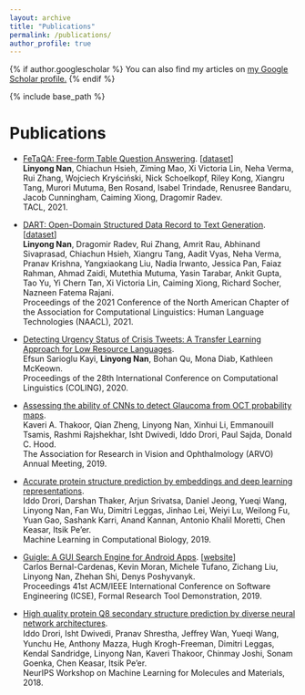 ```yaml
---
layout: archive
title: "Publications"
permalink: /publications/
author_profile: true
---
```


{% if author.googlescholar %}
  You can also find my articles on <u><a href="{{author.googlescholar}}">my Google Scholar profile</a>.</u>
{% endif %}

{% include base_path %}

Publications
===
* [FeTaQA: Free-form Table Question Answering](https://arxiv.org/abs/2104.00369). [[dataset](https://github.com/Yale-LILY/FeTaQA)] \
**Linyong Nan**, Chiachun Hsieh, Ziming Mao, Xi Victoria Lin, Neha Verma, Rui Zhang, Wojciech Kryściński, Nick Schoelkopf, Riley Kong, Xiangru Tang, Murori Mutuma, Ben Rosand, Isabel Trindade, Renusree Bandaru, Jacob Cunningham, Caiming Xiong, Dragomir Radev. \
TACL, 2021.

* [DART: Open-Domain Structured Data Record to Text Generation](https://aclanthology.org/2021.naacl-main.37/). [[dataset](https://github.com/Yale-LILY/dart)] \
**Linyong Nan**, Dragomir Radev, Rui Zhang, Amrit Rau, Abhinand Sivaprasad, Chiachun Hsieh, Xiangru Tang, Aadit Vyas, Neha Verma, Pranav Krishna, Yangxiaokang Liu, Nadia Irwanto, Jessica Pan, Faiaz Rahman, Ahmad Zaidi, Mutethia Mutuma, Yasin Tarabar, Ankit Gupta, Tao Yu, Yi Chern Tan, Xi Victoria Lin, Caiming Xiong, Richard Socher, Nazneen Fatema Rajani. \
Proceedings of the 2021 Conference of the North American Chapter of the Association for Computational Linguistics: Human Language Technologies (NAACL), 2021.

* [Detecting Urgency Status of Crisis Tweets: A Transfer Learning Approach for Low Resource Languages](https://aclanthology.org/2020.coling-main.414/). \
Efsun Sarioglu Kayi, **Linyong Nan**, Bohan Qu, Mona Diab, Kathleen McKeown. \
Proceedings of the 28th International Conference on Computational Linguistics (COLING), 2020.

* [Assessing the ability of CNNs to detect Glaucoma from OCT probability maps](https://iovs.arvojournals.org/article.aspx?articleid=2741905&resultClick=1). \
Kaveri A. Thakoor, Qian Zheng, Linyong Nan, Xinhui Li, Emmanouill Tsamis, Rashmi Rajshekhar, Isht Dwivedi, Iddo Drori, Paul Sajda, Donald C. Hood. \
The Association for Research in Vision and Ophthalmology (ARVO) Annual Meeting, 2019.

* [Accurate protein structure prediction by embeddings and deep learning representations](https://arxiv.org/abs/1911.05531). \
Iddo Drori, Darshan Thaker, Arjun Srivatsa, Daniel Jeong, Yueqi Wang, Linyong Nan, Fan Wu, Dimitri Leggas, Jinhao Lei, Weiyi Lu, Weilong Fu, Yuan Gao, Sashank Karri, Anand Kannan, Antonio Khalil Moretti, Chen Keasar, Itsik Pe’er. \
Machine Learning in Computational Biology, 2019.

* [Guigle: A GUI Search Engine for Android Apps](https://arxiv.org/abs/1901.00891). [[website](http://www.guigle.com)]\
Carlos Bernal-Cardenas, Kevin Moran, Michele Tufano, Zichang Liu, Linyong Nan, Zhehan Shi, Denys Poshyvanyk. \
Proceedings 41st ACM/IEEE International Conference on Software Engineering (ICSE), Formal Research Tool Demonstration, 2019.

* [High quality protein Q8 secondary structure prediction by diverse neural network architectures](https://arxiv.org/abs/1811.07143). \
Iddo Drori, Isht Dwivedi, Pranav Shrestha, Jeﬀrey Wan, Yueqi Wang, Yunchu He, Anthony Mazza, Hugh Krogh-Freeman, Dimitri Leggas, Kendal Sandridge, Linyong Nan, Kaveri Thakoor, Chinmay Joshi, Sonam Goenka, Chen Keasar, Itsik Pe’er. \
NeurIPS Workshop on Machine Learning for Molecules and Materials, 2018.
